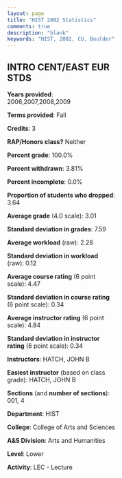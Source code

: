 ```yaml
---
layout: page
title: "HIST 2002 Statistics"
comments: true
description: "blank"
keywords: "HIST, 2002, CU, Boulder"
--- 
```

<head>
<script src="https://ajax.googleapis.com/ajax/libs/jquery/2.1.3/jquery.min.js"></script>
<script src="https://dl.dropboxusercontent.com/s/pc42nxpaw1ea4o9/highcharts.js?dl=0"></script>
<!-- <script src="../assets/js/highcharts.js"></script> -->
<style type="text/css">@font-face {
	font-family: "Bebas Neue";
	src: url(https://www.filehosting.org/file/details/544349/BebasNeue%20Regular.otf) format("opentype");
	}
	h1.Bebas { 
		font-family: "Bebas Neue", Verdana, Tahoma;
	}
</style>
</head>
<body>
	<div id="container" style="float: right; width: 45%; height: 88%; margin-left: 2.5%; margin-right: 2.5%;"></div>
	<script language="JavaScript">
		$(document).ready(function() {
		var chart = {type: 'column'};
		var title = {text: 'Grade Distribution'};
		var xAxis = {categories: ['A','B','C','D','F'],crosshair: true};
		var yAxis = {min: 0,title: {text: 'Percentage'}};
		var tooltip = {headerFormat: '<center><b><span style="font-size:20px">{point.key}</span></b></center>',
		               pointFormat: '<td style="padding:0"><b>{point.y:.1f}%</b></td>',
		               footerFormat: '</table>',shared: true,useHTML: true};
		var plotOptions = {column: {pointPadding: 0.0,borderWidth: 0}};  
		var credits = {enabled: false};var series= [{name: 'Percent',data: [24.15,58.11,14.72,0.75,2.26,]}];
		var json = {};
		json.chart = chart;
		json.title = title;
		json.tooltip = tooltip;
		json.xAxis = xAxis;
		json.yAxis = yAxis;  
		json.series = series;
		json.plotOptions = plotOptions;  
		json.credits = credits;
		$('#container').highcharts(json);
	});
	</script>
</body>
			   
## INTRO CENT/EAST EUR STDS

**Years provided**: 2006,2007,2008,2009

**Terms provided**: Fall

**Credits**: 3

**RAP/Honors class?** Neither

**Percent grade**: 100.0%

**Percent withdrawn**: 3.81%

**Percent incomplete**: 0.0%

**Proportion of students who dropped**: 3.64

**Average grade** (4.0 scale): 3.01

**Standard deviation in grades**: 7.59

**Average workload** (raw): 2.28

**Standard deviation in workload** (raw): 0.12

**Average course rating** (6 point scale): 4.47

**Standard deviation in course rating** (6 point scale): 0.34

**Average instructor rating** (6 point scale): 4.84

**Standard deviation in instructor rating** (6 point scale): 0.34

**Instructors**: HATCH, JOHN B

**Easiest instructor** (based on class grade): HATCH, JOHN B

**Sections** (and **number of sections**): 001, 4

**Department**: HIST

**College**: College of Arts and Sciences

**A&S Division**: Arts and Humanities

**Level**: Lower

**Activity**: LEC - Lecture